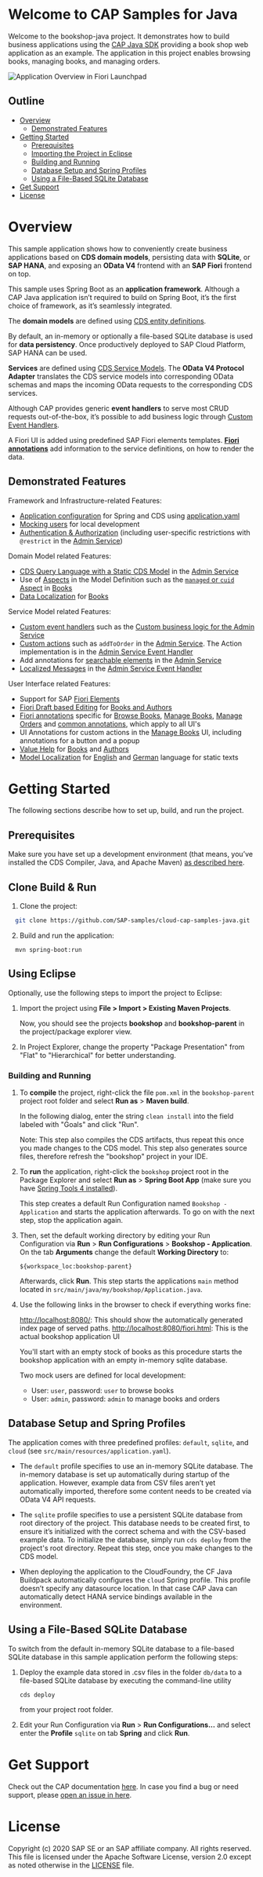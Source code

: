 <!-- omit in toc -->
# Welcome to CAP Samples for Java

Welcome to the bookshop-java project. It demonstrates how to build business applications using the [CAP Java SDK](https://cap.cloud.sap) providing a book shop web application as an example. The application in this project enables browsing books, managing books, and managing orders.

![Application Overview in Fiori Launchpad](assets/readmeImages/FioriHome.jpg)

<!-- omit in toc -->
## Outline

- [Overview](#overview)
  - [Demonstrated Features](#demonstrated-features)
- [Getting Started](#getting-started)
  - [Prerequisites](#prerequisites)
  - [Importing the Project in Eclipse](#using-eclipse)
  - [Building and Running](#building-and-running)
  - [Database Setup and Spring Profiles](#database-setup-and-spring-profiles)
  - [Using a File-Based SQLite Database](#using-a-file-based-sqlite-database)
- [Get Support](#get-support)
- [License](#license)

# Overview

This sample application shows how to conveniently create business applications based on **CDS domain models**, persisting data with **SQLite**, or **SAP HANA**, and exposing an **OData V4** frontend with an **SAP Fiori** frontend on top.

This sample uses Spring Boot as an **application framework**. Although a CAP Java application isn’t required to build on Spring Boot, it’s the first choice of framework, as it’s seamlessly integrated.

The **domain models** are defined using [CDS entity definitions](https://cap.cloud.sap/docs/cds/cdl#entity-and-type-definitions).

By default, an in-memory or optionally a file-based SQLite database is used for **data persistency**. Once productively deployed to SAP Cloud Platform, SAP HANA can be used.

**Services** are defined using [CDS Service Models](https://cap.cloud.sap/docs/cds/cdl#services). The **OData V4 Protocol Adapter** translates the CDS service models into corresponding OData schemas and maps the incoming OData requests to the corresponding CDS services.

Although CAP provides generic **event handlers** to serve most CRUD requests out-of-the-box, it’s possible to add business logic through [Custom Event Handlers](https://cap.cloud.sap/docs/get-started/in-a-nutshell#adding-custom-logic).

A Fiori UI is added using predefined SAP Fiori elements templates. **[Fiori annotations](https://cap.cloud.sap/docs/guides/fiori/#fiori-annotations)** add information to the service definitions, on how to render the data.

## Demonstrated Features

Framework and Infrastructure-related Features:

- [Application configuration](https://cap.cloud.sap/docs/java/development#application-configuration) for Spring and CDS using [application.yaml](srv/src/main/resources/application.yaml)
- [Mocking users](/srv/src/main/resources/application.yaml) for local development
- [Authentication & Authorization](https://cap.cloud.sap/docs/java/advanced#security) (including user-specific restrictions with `@restrict` in the [Admin Service](/srv/admin-service.cds))

Domain Model related Features:

- [CDS Query Language with a Static CDS Model](https://cap.cloud.sap/docs/java/advanced#staticmodel) in the [Admin Service](srv/src/main/java/my/bookshop/handlers/AdminServiceHandler.java)
- Use of [Aspects](https://cap.cloud.sap/docs/cds/cdl#aspects) in the Model Definition such as the [`managed` or `cuid` Aspect](https://cap.cloud.sap/docs/cds/common#common-reuse-aspects) in [Books](db/schema.cds)
- [Data Localization](https://cap.cloud.sap/docs/guides/localized-data) for [Books](db/schema.cds)

Service Model related Features:

- [Custom event handlers](https://cap.cloud.sap/docs/java/provisioning-api) such as the [Custom business logic for the Admin Service](srv/src/main/java/my/bookshop/handlers/AdminServiceHandler.java)
- [Custom actions](https://cap.cloud.sap/docs/cds/cdl#actions) such as `addToOrder` in the [Admin Service](/srv/admin-service.cds). The Action implementation is in the [Admin Service Event Handler](srv/src/main/java/my/bookshop/handlers/AdminServiceHandler.java)
- Add annotations for [searchable elements](https://github.wdf.sap.corp/pages/cap/java/query-api#select) in the [Admin Service](srv/admin-service.cds)
- [Localized Messages](https://cap.cloud.sap/docs/java/provisioning-api#indicating-errors) in the [Admin Service Event Handler](srv/src/main/java/my/bookshop/handlers/AdminServiceHandler.java)

User Interface related Features:

- Support for SAP [Fiori Elements](https://cap.cloud.sap/docs/guides/fiori/#fiori-draft-support)
- [Fiori Draft based Editing](https://cap.cloud.sap/docs/guides/fiori/#fiori-draft-support) for [Books and Authors](srv/admin-service.cds)
- [Fiori annotations](https://cap.cloud.sap/docs/guides/fiori/#fiori-annotations) specific for [Browse Books](app/browse/fiori-service.cds), [Manage Books](app/admin/fiori-service.cds), [Manage Orders](app/orders/fiori-service.cds) and [common annotations](app/common.cds), which apply to all UI's
- UI Annotations for custom actions in the [Manage Books](app/admin/fiori-service.cds) UI, including annotations for a button and a popup
- [Value Help](https://cap.cloud.sap/docs/cds/annotations#odata) for [Books](app/orders/fiori-service.cds) and [Authors](app/common.cds)
- [Model Localization](https://cap.cloud.sap/docs/guides/i18n) for [English](app/_i18n/i18n.properties) and [German](app/_i18n/i18n_de.properties) language for static texts


# Getting Started

The following sections describe how to set up, build, and run the project.

## Prerequisites

Make sure you have set up a development environment (that means, you’ve installed the CDS Compiler, Java, and Apache Maven) [as described here](https://cap.cloud.sap/docs/java/getting-started).

## Clone Build & Run

1.  Clone the project:

```bash 
  git clone https://github.com/SAP-samples/cloud-cap-samples-java.git
```

2. Build and run the application:

```
  mvn spring-boot:run
```

## Using Eclipse

Optionally, use the following steps to import the project to Eclipse:

1.  Import the project using **File > Import > Existing Maven Projects**.
    
    Now, you should see the projects **bookshop** and **bookshop-parent** in the project/package explorer view.

2.  In Project Explorer, change the property "Package Presentation" from "Flat" to "Hierarchical" for better understanding.


### Building and Running

1.  To **compile** the project, right-click the file `pom.xml` in the `bookshop-parent` project root folder and select
**Run as** > **Maven build**.

    In the following dialog, enter the string `clean install` into the field labeled with "Goals" and click "Run".

    Note: This step also compiles the CDS artifacts, thus repeat this once you made changes to the CDS model. This step also generates source files, therefore refresh the "bookshop" project in your IDE.

2.  To **run** the application, right-click the `bookshop` project root in the Package Explorer and select **Run as** > **Spring Boot App** (make sure you have [Spring Tools 4 installed](https://marketplace.eclipse.org/content/spring-tools-4-aka-spring-tool-suite-4)).

    This step creates a default Run Configuration named `Bookshop - Application` and starts the application afterwards. To go on with the next step, stop the application again.

3.  Then, set the default working directory by editing your Run Configuration via **Run** > **Run Configurations** > **Bookshop - Application**. On the tab **Arguments** change the default **Working Directory** to:

	```${workspace_loc:bookshop-parent}```

	Afterwards, click **Run**. This step starts the applications `main` method located in `src/main/java/my/bookshop/Application.java`.

4.  Use the following links in the browser to check if everything works fine:

    <http://localhost:8080/>: This should show the automatically generated index page of served paths.
    <http://localhost:8080/fiori.html>: This is the actual bookshop application UI

    You'll start with an empty stock of books as this procedure starts the bookshop application with an empty in-memory sqlite database.

    Two mock users are defined for local development:
    - User: `user`, password: `user` to browse books
    - User: `admin`, password: `admin` to manage books and orders

## Database Setup and Spring Profiles

The application comes with three predefined profiles: `default`, `sqlite`, and `cloud` (see `src/main/resources/application.yaml`).

- The `default` profile specifies to use an in-memory SQLite database.
  The in-memory database is set up automatically during startup of the application.
  However, example data from CSV files aren’t yet automatically imported, therefore some content needs to be created via OData V4 API requests.

- The `sqlite` profile specifies to use a persistent SQLite database from root directory of the project.
  This database needs to be created first, to ensure it’s initialized with the correct schema and with the CSV-based example data.
  To initialize the database, simply run `cds deploy` from the project's root directory. Repeat this step, once you make changes to the CDS model.

- When deploying the application to the CloudFoundry, the CF Java Buildpack automatically configures the `cloud` Spring profile.
  This profile doesn’t specify any datasource location. In that case CAP Java can automatically detect HANA service bindings available in the environment.

## Using a File-Based SQLite Database

To switch from the default in-memory SQLite database to a file-based SQLite database in this sample application perform the following steps:

1.  Deploy the example data stored in .csv files in the folder ``db/data`` to a file-based SQLite database by executing the command-line utility

    ```cds deploy```

    from your project root folder.

2.  Edit your Run Configuration via **Run** > **Run Configurations...** and select enter the **Profile** `sqlite` on tab **Spring** and click **Run**.

# Get Support

Check out the CAP documentation [here](https://cap.cloud.sap).
In case you find a bug or need support, please [open an issue in here](https://github.com/SAP-samples/cloud-cap-samples-java/issues/new).

# License

Copyright (c) 2020 SAP SE or an SAP affiliate company. All rights reserved. This file is licensed under the Apache Software License, version 2.0 except as noted otherwise in the [LICENSE](LICENSE) file.
